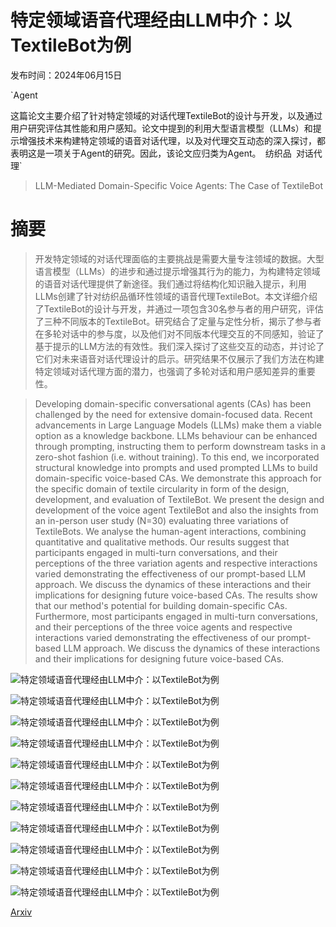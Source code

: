 # 特定领域语音代理经由LLM中介：以TextileBot为例

发布时间：2024年06月15日

`Agent

这篇论文主要介绍了针对特定领域的对话代理TextileBot的设计与开发，以及通过用户研究评估其性能和用户感知。论文中提到的利用大型语言模型（LLMs）和提示增强技术来构建特定领域的语音对话代理，以及对代理交互动态的深入探讨，都表明这是一项关于Agent的研究。因此，该论文应归类为Agent。` `纺织品` `对话代理`

> LLM-Mediated Domain-Specific Voice Agents: The Case of TextileBot

# 摘要

> 开发特定领域的对话代理面临的主要挑战是需要大量专注领域的数据。大型语言模型（LLMs）的进步和通过提示增强其行为的能力，为构建特定领域的语音对话代理提供了新途径。我们通过将结构化知识融入提示，利用LLMs创建了针对纺织品循环性领域的语音代理TextileBot。本文详细介绍了TextileBot的设计与开发，并通过一项包含30名参与者的用户研究，评估了三种不同版本的TextileBot。研究结合了定量与定性分析，揭示了参与者在多轮对话中的参与度，以及他们对不同版本代理交互的不同感知，验证了基于提示的LLM方法的有效性。我们深入探讨了这些交互的动态，并讨论了它们对未来语音对话代理设计的启示。研究结果不仅展示了我们方法在构建特定领域对话代理方面的潜力，也强调了多轮对话和用户感知差异的重要性。

> Developing domain-specific conversational agents (CAs) has been challenged by the need for extensive domain-focused data. Recent advancements in Large Language Models (LLMs) make them a viable option as a knowledge backbone. LLMs behaviour can be enhanced through prompting, instructing them to perform downstream tasks in a zero-shot fashion (i.e. without training). To this end, we incorporated structural knowledge into prompts and used prompted LLMs to build domain-specific voice-based CAs. We demonstrate this approach for the specific domain of textile circularity in form of the design, development, and evaluation of TextileBot. We present the design and development of the voice agent TextileBot and also the insights from an in-person user study (N=30) evaluating three variations of TextileBots. We analyse the human-agent interactions, combining quantitative and qualitative methods. Our results suggest that participants engaged in multi-turn conversations, and their perceptions of the three variation agents and respective interactions varied demonstrating the effectiveness of our prompt-based LLM approach. We discuss the dynamics of these interactions and their implications for designing future voice-based CAs. The results show that our method's potential for building domain-specific CAs. Furthermore, most participants engaged in multi-turn conversations, and their perceptions of the three voice agents and respective interactions varied demonstrating the effectiveness of our prompt-based LLM approach. We discuss the dynamics of these interactions and their implications for designing future voice-based CAs.

![特定领域语音代理经由LLM中介：以TextileBot为例](../../../paper_images/2406.10590/x1.png)

![特定领域语音代理经由LLM中介：以TextileBot为例](../../../paper_images/2406.10590/x2.png)

![特定领域语音代理经由LLM中介：以TextileBot为例](../../../paper_images/2406.10590/taxprompt.png)

![特定领域语音代理经由LLM中介：以TextileBot为例](../../../paper_images/2406.10590/x3.png)

![特定领域语音代理经由LLM中介：以TextileBot为例](../../../paper_images/2406.10590/x4.png)

![特定领域语音代理经由LLM中介：以TextileBot为例](../../../paper_images/2406.10590/open.jpeg)

![特定领域语音代理经由LLM中介：以TextileBot为例](../../../paper_images/2406.10590/cloth_and_interaction.jpg)

![特定领域语音代理经由LLM中介：以TextileBot为例](../../../paper_images/2406.10590/surveys.png)

![特定领域语音代理经由LLM中介：以TextileBot为例](../../../paper_images/2406.10590/rank.png)

![特定领域语音代理经由LLM中介：以TextileBot为例](../../../paper_images/2406.10590/x5.png)

![特定领域语音代理经由LLM中介：以TextileBot为例](../../../paper_images/2406.10590/x6.png)

[Arxiv](https://arxiv.org/abs/2406.10590)